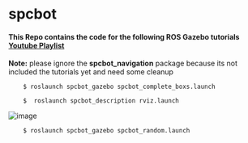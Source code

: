 # spcbot 
#### This Repo contains the code for the following ROS Gazebo tutorials [Youtube Playlist](https://www.youtube.com/playlist?list=PL0cxiXoTD1yprQ-KsUF50xGoGqx1strJ3)

**Note:** please ignore the **spcbot_navigation** package because its not included the tutorials yet and need some cleanup


```console
    $ roslaunch spcbot_gazebo spcbot_complete_boxs.launch 
```





```console
    $  roslaunch spcbot_description rviz.launch 
```
![image](https://user-images.githubusercontent.com/16764177/70861954-13de7180-1f3e-11ea-8153-c9701eec7360.png)


```console
    $ roslaunch spcbot_gazebo spcbot_random.launch 
```